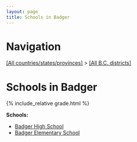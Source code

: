 ```yaml
---
layout: page
title: Schools in Badger
---
```

# Navigation

[[All countries/states/provinces]](../..) > [[All B.C. districts]](..)

# Schools in Badger

{% include_relative grade.html %}

**Schools:**

- [Badger High School](Badger_High_School.md)
- [Badger Elementary School](Badger_Elementary_School.md)
